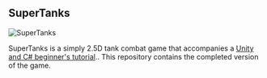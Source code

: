 SuperTanks
--

![SuperTanks](https://msdnshared.blob.core.windows.net/media/2018/02/clip_image157.jpg)

SuperTanks is a simply 2.5D tank combat game that accompanies a [Unity and C# beginner's tutorial](https://blogs.msdn.microsoft.com/uk_faculty_connection/2018/02/24/making-games-with-c-and-unity-beginners-tutorial/)..
This repository contains the completed version of the game.
